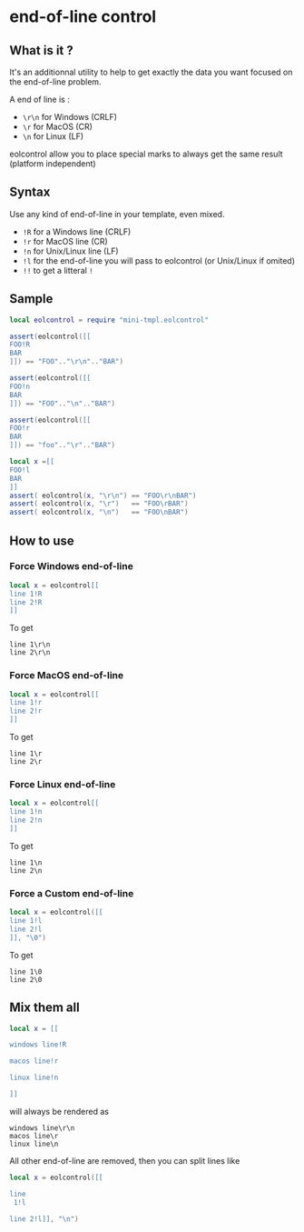 # end-of-line control

## What is it ?

It's an additionnal utility to help to get exactly the data you want focused on the end-of-line problem.

A end of line is :
* `\r\n` for Windows (CRLF)
* `\r` for MacOS (CR)
* `\n` for Linux (LF)

eolcontrol allow you to place special marks to always get the same result (platform independent)

## Syntax

Use any kind of end-of-line in your template, even mixed.

* `!R` for a Windows line (CRLF)
* `!r` for MacOS line (CR)
* `!n` for Unix/Linux line (LF)
* `!l` for the end-of-line you will pass to eolcontrol (or Unix/Linux if omited)
* `!!` to get a litteral `!`

## Sample

```lua
local eolcontrol = require "mini-tmpl.eolcontrol"

assert(eolcontrol([[
FOO!R
BAR
]]) == "FOO".."\r\n".."BAR")

assert(eolcontrol([[
FOO!n
BAR
]]) == "FOO".."\n".."BAR")

assert(eolcontrol([[
FOO!r
BAR
]]) == "foo".."\r".."BAR")

local x =[[
FOO!l
BAR
]]
assert( eolcontrol(x, "\r\n") == "FOO\r\nBAR")
assert( eolcontrol(x, "\r")   == "FOO\rBAR")
assert( eolcontrol(x, "\n")   == "FOO\nBAR")
```

## How to use

### Force Windows end-of-line

```lua
local x = eolcontrol[[
line 1!R
line 2!R
]]
```

To get

```
line 1\r\n
line 2\r\n
```


### Force MacOS end-of-line

```lua
local x = eolcontrol[[
line 1!r
line 2!r
]]
```

To get

```
line 1\r
line 2\r
```

### Force Linux end-of-line

```lua
local x = eolcontrol[[
line 1!n
line 2!n
]]
```

To get

```
line 1\n
line 2\n
```

### Force a Custom end-of-line

```lua
local x = eolcontrol([[
line 1!l
line 2!l
]], "\0")
```

To get

```
line 1\0
line 2\0
```


## Mix them all

```lua
local x = [[

windows line!R

macos line!r

linux line!n

]]
```

will always be rendered as
```
windows line\r\n
macos line\r
linux line\n
```

All other end-of-line are removed, then you can split lines like

```lua
local x = eolcontrol([[

line
 1!l

line 2!l]], "\n")
```

